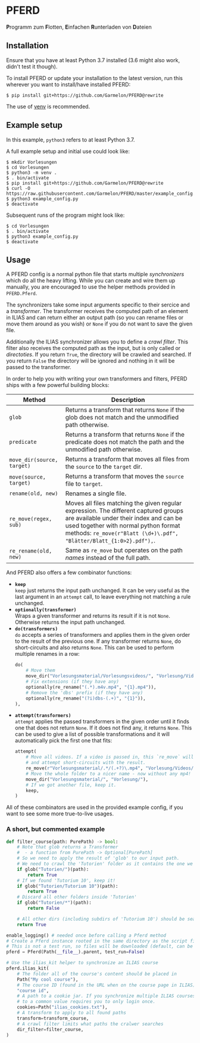 # PFERD

**P**rogramm zum **F**lotten, **E**infachen **R**unterladen von **D**ateien

## Installation

Ensure that you have at least Python 3.7 installed (3.6 might also work, didn't
test it though).

To install PFERD or update your installation to the latest version, run this
wherever you want to install/have installed PFERD:
```
$ pip install git+https://github.com/Garmelon/PFERD@rewrite
```

The use of [venv](https://docs.python.org/3/library/venv.html) is recommended.

## Example setup

In this example, `python3` refers to at least Python 3.7.

A full example setup and initial use could look like:
```
$ mkdir Vorlesungen
$ cd Vorlesungen
$ python3 -m venv .
$ . bin/activate
$ pip install git+https://github.com/Garmelon/PFERD@rewrite
$ curl -O https://raw.githubusercontent.com/Garmelon/PFERD/master/example_config.py
$ python3 example_config.py
$ deactivate
```

Subsequent runs of the program might look like:
```
$ cd Vorlesungen
$ . bin/activate
$ python3 example_config.py
$ deactivate
```


## Usage

A PFERD config is a normal python file that starts multiple *synchronizers*
which do all the heavy lifting. While you can create and wire them up manually,
you are encouraged to use the helper methods provided in `PFERD.Pferd`.

The synchronizers take some input arguments specific to their sercice and a
*transformer*. The transformer receives the computed path of an element in
ILIAS and can return either an output path (so you can rename files or move
them around as you wish) or `None` if you do not want to save the given file.

Additionally the ILIAS synchronizer allows you to define a *crawl filter*. This
filter also receives the computed path as the input, but is only called or
*directoties*. If you return `True`, the directory will be crawled and
searched. If you return `False` the directory will be ignored and nothing in it
will be passed to the transformer.

In order to help you with writing your own transformers and filters, PFERD
ships with a few powerful building blocks:

| Method | Description |
|--------|-------------|
| `glob`   | Returns a transform that returns `None` if the glob does not match and the unmodified path otherwise. |
| `predicate`   | Returns a transform that returns `None` if the predicate does not match the path and the unmodified path otherwise. |
| `move_dir(source, target)`   | Returns a transform that moves all files from the `source` to the `target` dir. |
| `move(source, target)`   | Returns a transform that moves the `source` file to `target`. |
| `rename(old, new)`   | Renames a single file. |
| `re_move(regex, sub)`   | Moves all files matching the given regular expression. The different captured groups are available under their index and can be used together with normal python format methods: `re_move(r"Blatt (\d+)\.pdf", "Blätter/Blatt_{1:0>2}.pdf"),`. |
| `re_rename(old, new)`   | Same as `re_move` but operates on the path *names* instead of the full path. |

And PFERD also offers a few combinator functions:

* **`keep`**  
  `keep` just returns the input path unchanged. It can be very useful as the
  last argument in an `attempt` call, to leave everything not matching a rule
  unchanged.
* **`optionally(transformer)`**  
  Wraps a given transformer and returns its result if it is not `None`.
  Otherwise returns the input path unchanged.
* **`do(transformers)`**  
  `do` accepts a series of transformers and applies them in the given order to
  the result of the previous one. If any transformer returns `None`, do
  short-circuits and also returns `None`. This can be used to perform multiple
  renames in a row:
  ```py
  do(
      # Move them
      move_dir("Vorlesungsmaterial/Vorlesungsvideos/", "Vorlesung/Videos/"),
      # Fix extensions (if they have any)
      optionally(re_rename("(.*).m4v.mp4", "{1}.mp4")),
      # Remove the 'dbs' prefix (if they have any)
      optionally(re_rename("(?i)dbs-(.+)", "{1}")),
  ),
  ```
* **`attempt(transformers)`**  
  `attempt` applies the passed transformers in the given order until it finds
  one that does not return `None`. If it does not find any, it returns `None`.
  This can be used to give a list of possible transformations and it will
  automatically pick the first one that fits:
  ```py
  attempt(
      # Move all videos. If a video is passed in, this `re_move` will succeed
      # and attempt short-circuits with the result.
      re_move(r"Vorlesungsmaterial/.*/(.+?)\.mp4", "Vorlesung/Videos/{1}.mp4"),
      # Move the whole folder to a nicer name - now without any mp4!
      move_dir("Vorlesungsmaterial/", "Vorlesung/"),
      # If we got another file, keep it.
      keep,
  )
  ```

All of these combinators are used in the provided example config, if you want
to see some more true-to-live usages.

### A short, but commented example

```py
def filter_course(path: PurePath) -> bool:
    # Note that glob returns a Transformer
    #  - a function from PurePath -> Optional[PurePath]
    # So we need to apply the result of 'glob' to our input path.
    # We need to crawl the 'Tutorien' folder as it contains the one we want.
    if glob("Tutorien/")(path):
        return True
    # If we found 'Tutorium 10', keep it!
    if glob("Tutorien/Tutorium 10")(path):
        return True
    # Discard all other folders inside 'Tutorien'
    if glob("Tutorien/*")(path):
        return False

    # All other dirs (including subdirs of 'Tutorium 10') should be searched :)
    return True

enable_logging() # needed once before calling a Pferd method
# Create a Pferd instance rooted in the same directory as the script file
# This is not a test run, so files will be downloaded (default, can be omitted)
pferd = Pferd(Path(__file__).parent, test_run=False)

# Use the ilias_kit helper to synchronize an ILIAS course
pferd.ilias_kit(
    # The folder all of the course's content should be placed in
    Path("My cool course"),
    # The course ID (found in the URL when on the course page in ILIAS)
    "course id",
    # A path to a cookie jar. If you synchronize multiple ILIAS courses, setting this
    # to a common value requires you to only login once.
    cookies=Path("ilias_cookies.txt"),
    # A transform to apply to all found paths
    transform=transform_course,
    # A crawl filter limits what paths the cralwer searches
    dir_filter=filter_course,
)
```
